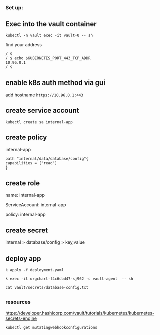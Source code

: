 ##

### Set up:

##


## Exec into the vault container

`kubectl -n vault exec -it vault-0 -- sh`

find your address

```
/ $
/ $ echo $KUBERNETES_PORT_443_TCP_ADDR
10.96.0.1
/ $ 
```


## enable k8s auth method via gui

add hostname `https://10.96.0.1:443`



## create service account

`kubectl create sa internal-app`


## create policy

internal-app

```
path "internal/data/database/config"{
capabilities = ["read"]
}
```


## create role

name: internal-app

ServiceAccount: internal-app

policy: internal-app


## create secret

internal > database/config > key,value




## deploy app

`k apply -f deployment.yaml`

`k exec -it orgchart-f4c6cbd47-sj962 -c vault-agent  -- sh`

`cat vault/secrets/database-config.txt`






##

### resources

https://developer.hashicorp.com/vault/tutorials/kubernetes/kubernetes-secrets-engine


`kubectl get mutatingwebhookconfigurations`
